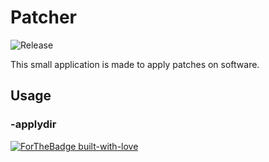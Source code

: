 # Patcher

![Release](https://img.shields.io/github/release/RedstoneBuilding/Patcher)



This small application is made to apply patches on software. 

## Usage

### -applydir

[![ForTheBadge built-with-love](http://ForTheBadge.com/images/badges/built-with-love.svg)](https://GitHub.com/Naereen/)

